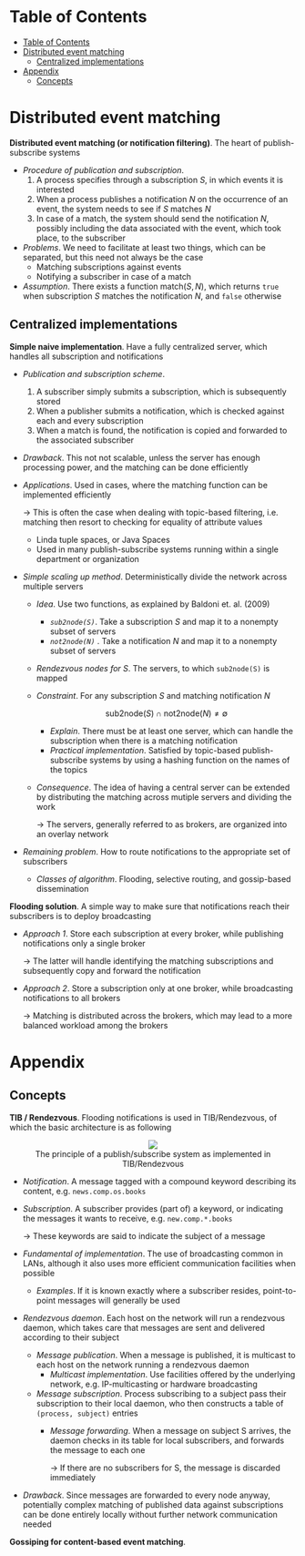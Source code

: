 <!-- TOC titleSize:1 tabSpaces:2 depthFrom:1 depthTo:6 withLinks:1 updateOnSave:1 orderedList:0 skip:0 title:1 charForUnorderedList:* -->
# Table of Contents
- [Table of Contents](#table-of-contents)
- [Distributed event matching](#distributed-event-matching)
  - [Centralized implementations](#centralized-implementations)
- [Appendix](#appendix)
  - [Concepts](#concepts)
<!-- /TOC -->

# Distributed event matching
**Distributed event matching (or notification filtering)**. The heart of publish-subscribe systems
* *Procedure of publication and subscription*.
    1. A process specifies through a subscription $S$, in which events it is interested
    2. When a process publishes a notification $N$ on the occurrence of an event, the system needs to see if $S$ matches $N$
    3. In case of a match, the system should send the notification $N$, possibly including the data associated with the event, which took place, to the subscriber
* *Problems*. We need to facilitate at least two things, which can be separated, but this need not always be the case
    * Matching subscriptions against events
    * Notifying a subscriber in case of a match
* *Assumption*. There exists a function $\text{match}(S,N)$, which returns `true` when subscription $S$ matches the notification $N$, and `false` otherwise

## Centralized implementations
**Simple naive implementation**. Have a fully centralized server, which handles all subscription and notifications
* *Publication and subscription scheme*.
    1. A subscriber simply submits a subscription, which is subsequently stored
    2. When a publisher submits a notification, which is checked against each and every subscription
    3. When a match is found, the notification is copied and forwarded to the associated subscriber
* *Drawback*. This not not scalable, unless the server has enough processing power, and the matching can be done efficiently
* *Applications*. Used in cases, where the matching function can be implemented efficiently

    $\to$ This is often the case when dealing with topic-based filtering, i.e. matching then resort to checking for equality of attribute values
    * Linda tuple spaces, or Java Spaces
    * Used in many publish-subscribe systems running within a single department or organization
* *Simple scaling up method*. Deterministically divide the network across multiple servers
    * *Idea*. Use two functions, as explained by Baldoni et. al. (2009)
        * *`sub2node(S)`*. Take a subscription $S$ and map it to a nonempty subset of servers
        * *`not2node(N)`* . Take a notification $N$ and map it to a nonempty subset of servers
    * *Rendezvous nodes for $S$*. The servers, to which `sub2node(S)` is mapped
    * *Constraint*. For any subscription $S$ and matching notification $N$

        $$\text{sub2node}(S) \cap \text{not2node}(N)\neq \emptyset$$

        * *Explain*. There must be at least one server, which can handle the subscription when there is a matching notification
        * *Practical implementation*. Satisfied by topic-based publish-subscribe systems by using a hashing function on the names of the topics
    * *Consequence*. The idea of having a central server can be extended by distributing the matching across mutiple servers and dividing the work
        
        $\to$ The servers, generally referred to as brokers, are organized into an overlay network
* *Remaining problem*. How to route notifications to the appropriate set of subscribers
    * *Classes of algorithm*. Flooding, selective routing, and gossip-based dissemination

**Flooding solution**. A simple way to make sure that notifications reach their subscribers is to deploy broadcasting
* *Approach 1*. Store each subscription at every broker, while publishing notifications only a single broker

    $\to$ The latter will handle identifying the matching subscriptions and subsequently copy and forward the notification
* *Approach 2*. Store a subscription only at one broker, while broadcasting notifications to all brokers

    $\to$ Matching is distributed across the brokers, which may lead to a more balanced workload among the brokers

# Appendix
## Concepts
**TIB / Rendezvous**. Flooding notifications is used in TIB/Rendezvous, of which the basic architecture is as following

<div style="text-align:center">
    <img src="https://i.imgur.com/wgKuaXY.png">
    <figcaption>The principle of a publish/subscribe system as implemented in TIB/Rendezvous</figcaption>
</div>

* *Notification*. A message tagged with a compound keyword describing its content, e.g. `news.comp.os.books`
* *Subscription*. A subscriber provides (part of) a keyword, or indicating the messages it wants to receive, e.g. `new.comp.*.books`

    $\to$ These keywords are said to indicate the subject of a message
* *Fundamental of implementation*. The use of broadcasting common in LANs, although it also uses more efficient communication facilities when possible
    * *Examples*. If it is known exactly where a subscriber resides, point-to-point messages will generally be used
* *Rendezvous daemon*. Each host on the network will run a rendezvous daemon, which takes care that messages are sent and delivered according to their subject
    * *Message publication*. When a message is published, it is multicast to each host on the network running a rendezvous daemon
        * *Multicast implementation*. Use facilities offered by the underlying network, e.g. IP-multicasting or hardware broadcasting
    * *Message subscription*. Process subscribing to a subject pass their subscription to their local daemon, who then constructs a table of `(process, subject)` entries
        * *Message forwarding*. When a message on subject S arrives, the daemon checks in its table for local subscribers, and forwards the message to each one

            $\to$ If there are no subscribers for S, the message is discarded immediately
* *Drawback*. Since messages are forwarded to every node anyway, potentially complex matching of published data against subscriptions can be done entirely locally without further network communication needed

**Gossiping for content-based event matching**.